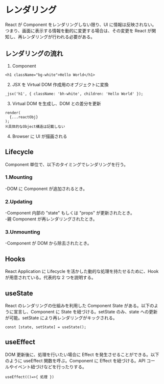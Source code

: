 # レンダリング

React が Component をレンダリングしない限り、UI に情報は反映されない。つまり、画面に表示する情報を動的に変更する場合は、その変更を React が関知し、再レンダリングが行われる必要がある。

## レンダリングの流れ

1. Component

```
<h1 className="bg-white">Hello World</h1>
```

2. JSX を Virtual DOM 作成用のオブジェクトに変換

```
_jsx('h1', { className: 'bh-white', children: 'Hello World' });
```

3. Virtual DOM を生成し、DOM との差分を更新

```
render(
  {...reactObj}
);
※具体的なObject構造は記載しない
```

4. Browser に UI が描画される

## Lifecycle

Component 単位で、以下のタイミングでレンダリングを行う。

### 1.Mounting

-DOM に Component が追加されるとき。

### 2.Updating

-Component 内部の "state" もしくは "props" が更新されたとき。  
-親 Component が再レンダリングされたとき。

### 3.Unmounting

-Component が DOM から除去されたとき。

## Hooks

React Application に Lifecycle を活かした動的な処理を持たせるために、Hook が用意されている。代表的な 2 つを説明する。

## useState

React のレンダリングの仕組みを利用した Component State がある。以下のように宣言し、Component に State を紐づける。setState のみ、state への更新が可能。setState により再レンダリングがキックされる。

```
const [state, setState] = useState();
```

## useEffect

DOM 更新後に、処理を行いたい場合に Effect を発生させることができる。以下のように useEffect 関数を呼ぶ。Component に Effect を紐づける。API コールやイベント紐づけなどを行ったりする。

```
useEffect(()=>{ 処理 })
```
